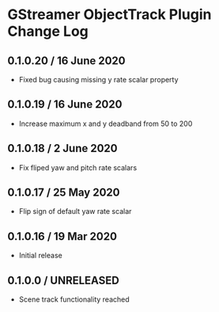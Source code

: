 # GStreamer ObjectTrack Plugin Change Log

## 0.1.0.20 / 16 June 2020

- Fixed bug causing missing y rate scalar property

## 0.1.0.19 / 16 June 2020

- Increase maximum x and y deadband from 50 to 200

## 0.1.0.18 / 2 June 2020

- Fix fliped yaw and pitch rate scalars

## 0.1.0.17 / 25 May 2020

- Flip sign of default yaw rate scalar

## 0.1.0.16 / 19 Mar 2020

- Initial release

## 0.1.0.0 / UNRELEASED

- Scene track functionality reached
